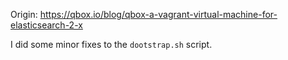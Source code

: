 Origin: <https://qbox.io/blog/qbox-a-vagrant-virtual-machine-for-elasticsearch-2-x>

I did some minor fixes to the `dootstrap.sh` script.

